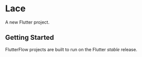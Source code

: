 # Lace

A new Flutter project.

## Getting Started

FlutterFlow projects are built to run on the Flutter _stable_ release.
